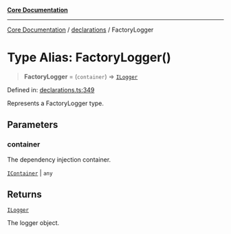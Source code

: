 [**Core Documentation**](../../README.md)

***

[Core Documentation](../../README.md) / [declarations](../README.md) / FactoryLogger

# Type Alias: FactoryLogger()

> **FactoryLogger** = (`container`) => [`ILogger`](../interfaces/ILogger.md)

Defined in: [declarations.ts:349](https://github.com/stonemjs/core/blob/65c9e07f9d264b07f6e4091fcc29046b5ca8ea45/src/declarations.ts#L349)

Represents a FactoryLogger type.

## Parameters

### container

The dependency injection container.

[`IContainer`](IContainer.md) | `any`

## Returns

[`ILogger`](../interfaces/ILogger.md)

The logger object.
